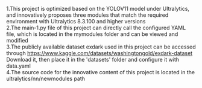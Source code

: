 1.This project is optimized based on the YOLOV11 model under Ultralytics, and innovatively proposes three modules that match the required environment with Ultralytics 8.3.100 and higher versions<br>
2.The main-1.py file of this project can directly call the configured YAML file, which is located in the mymodules folder and can be viewed and modified<br>
3.The publicly available dataset exdark used in this project can be accessed through https://www.kaggle.com/datasets/washingtongold/exdark-dataset Download it, then place it in the 'datasets' folder and configure it with data.yaml<br>
4.The source code for the innovative content of this project is located in the ultralytics/nn/newmodules path<br>

